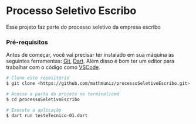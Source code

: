 

# Processo Seletivo Escribo
Esse projeto faz parte do processo seletivo da empresa escribo

### Pré-requisitos
Antes de começar, você vai precisar ter instalado em sua máquina as seguintes ferramentas:
[Git](https://git-scm.com/downloads), [Dart](https://dart.dev/get-dart).
Além disso é bom ter um editor para trabalhar com o código como [VSCode](https://code.visualstudio.com/download).

```bash
# Clone este repositório
$ git clone <https://github.com/mathmuniz/processoSeletivoEscribo.git>

# Acesse a pasta do projeto no terminal/cmd
$ cd processoSeletivoEscribo

# Execute a aplicação
$ dart run testeTecnico-01.dart
```